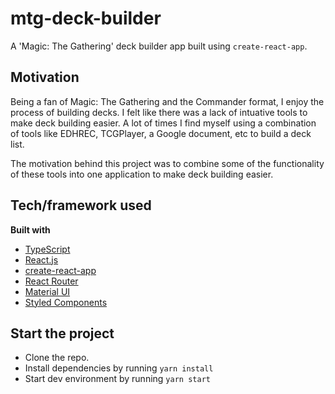 # mtg-deck-builder

A 'Magic: The Gathering' deck builder app built using `create-react-app`.

## Motivation
Being a fan of Magic: The Gathering and the Commander format, I enjoy the process of building decks. I felt like there was a lack of intuative tools to make deck building easier. A lot of times I find myself using a combination of tools like EDHREC, TCGPlayer, a Google document, etc to build a deck list.

The motivation behind this project was to combine some of the functionality of these tools into one application to make deck building easier.

## Tech/framework used
<b>Built with</b>
- [TypeScript](https://www.typescriptlang.org/)
- [React.js](https://reactjs.org/)
- [create-react-app](https://reactjs.org/docs/create-a-new-react-app.html)
- [React Router](https://reactrouter.com/)
- [Material UI](https://mui.com/)
- [Styled Components](https://styled-components.com/)

## Start the project
- Clone the repo.
- Install dependencies by running `yarn install`
- Start dev environment by running `yarn start`
